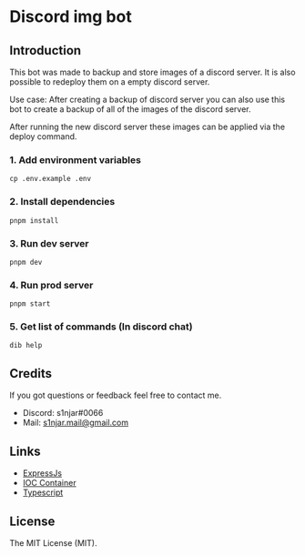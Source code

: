 Discord img bot
===============

## Introduction
This bot was made to backup and store images of a discord server.
It is also possible to redeploy them on a empty discord server.

Use case:
After creating a backup of discord server you can also 
use this bot to create a backup of all of the images of the discord
server.

After running the new discord server these images can be applied via
the deploy command.


### 1. Add environment variables
```console
cp .env.example .env 
```

### 2. Install dependencies
```console
pnpm install 
```

### 3. Run dev server
```console
pnpm dev 
```

### 4. Run prod server
```console
pnpm start 
```

### 5. Get list of commands (In discord chat)
```console
dib help
```

## Credits

If you got questions or feedback feel free to contact me.

- Discord: s1njar#0066
- Mail: <s1njar.mail@gmail.com>

## Links

- [ExpressJs](https://github.com/expressjs/express)
- [IOC Container](https://www.npmjs.com/package/typescript-ioc)
- [Typescript](https://www.typescriptlang.org/)

## License

The MIT License (MIT).
